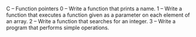 C – Function pointers
0 – Write a function that prints a name.
1 – Write a function that executes a function given as a parameter on each element of an array.
2 – Write a function that searches for an integer.
3 – Write a program that performs simple operations.
